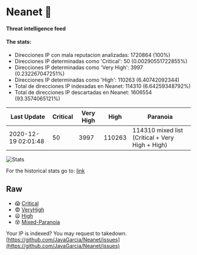 # Neanet :hocho:
#### Threat intelligence feed
#### The stats:

- Direcciones IP con mala reputacion analizadas: 1720864 (100%)
- Direcciones IP determinadas como 'Critical':  50 (0.00290551722855%)
- Direcciones IP determinadas como 'Very High':  3997 (0.232267047251%)
- Direcciones IP determinadas como 'High':  110263 (6.40742092344)
- Total de direcciones IP indexadas en Neanet:  114310 (6.64259348792%)
- Total de direcciones IP descartadas en Neanet:  1606554 (93.3574065121%)

| Last Update | Critical | Very High | High | Paranoia |
| --- | --- | --- | --- | --- |
| 2020-12-19 02:01:48 | 50 | 3997 | 110263 | 114310 mixed list (Critical + Very High + High)|

![Stats](https://docs.google.com/spreadsheets/d/e/2PACX-1vSnaNMIXVabIpDJjufMlzH7poXnshF3mgd8Is1g9ytUEzVsP5my4Trn8f-xkoLLQ38xpL3HtmUexLo6/pubchart?oid=501124687&format=image)

For the historical stats go to: [link](/stats.csv)
## Raw
- :scream: [Critical](https://raw.githubusercontent.com/JavaGarcia/Neanet/master/blacklists/neanet_critical.txt)
- :fearful: [VeryHigh](https://raw.githubusercontent.com/JavaGarcia/Neanet/master/blacklists/neanet_veryHigh.txtt)
- :frowning: [High](https://raw.githubusercontent.com/JavaGarcia/Neanet/master/blacklists/neanet_high.txt)
- :dizzy_face: [Mixed-Paranoia](https://raw.githubusercontent.com/JavaGarcia/Neanet/master/blacklists/neanet_all.txt)


Your IP is indexed? You may request to takedown. [https://github.com/JavaGarcia/Neanet/issues](https://github.com/JavaGarcia/Neanet/issues)



























































































































































































































































































































































































































































































































































































































































































































































































































































































































































































































































































































































































































































































































































































































































































































































































































































































































































































































































































































































































































































































































































































































































































































































































































































































































































































































































































































































































































































































































































































